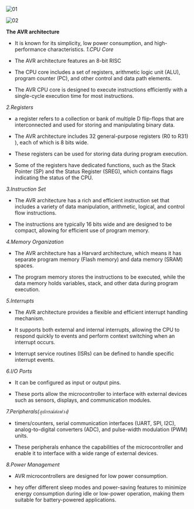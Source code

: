 ![01](https://github.com/PeerawatAltoTechCourse/Microprocessor/assets/132571902/93ecd334-beb7-489c-98f2-83329531f44c)

![02](https://github.com/PeerawatAltoTechCourse/Microprocessor/assets/132571902/f26ba1b5-4026-43e4-8edf-503ae890a5bd)

**The AVR architecture**
- It is known for its simplicity, low power consumption, and high-performance characteristics.
_1.CPU Core_

- The AVR architecture features an 8-bit RISC 

- The CPU core includes a set of registers, arithmetic logic unit (ALU), program counter (PC), and other control and data path elements.

-  The AVR CPU core is designed to execute instructions efficiently with a single-cycle execution time for most instructions.

_2.Registers_

- a register refers to a collection or bank of multiple D flip-flops that are interconnected and used for storing and manipulating binary data.

- The AVR architecture includes 32 general-purpose registers (R0 to R31) ), each of which is 8 bits wide.

- These registers can be used for storing data during program execution.

- Some of the registers have dedicated functions, such as the Stack Pointer (SP) and the Status Register (SREG), which contains flags indicating the status of the CPU.

_3.Instruction Set_

- The AVR architecture has a rich and efficient instruction set that includes a variety of data manipulation, arithmetic, logical, and control flow instructions.

- The instructions are typically 16 bits wide and are designed to be compact, allowing for efficient use of program memory.

_4.Memory Organization_

-  The AVR architecture has a Harvard architecture, which means it has separate program memory (Flash memory) and data memory (SRAM) spaces.

-  The program memory stores the instructions to be executed, while the data memory holds variables, stack, and other data during program execution.

_5.Interrupts_

- The AVR architecture provides a flexible and efficient interrupt handling mechanism.

- It supports both external and internal interrupts, allowing the CPU to respond quickly to events and perform context switching when an interrupt occurs.

-  Interrupt service routines (ISRs) can be defined to handle specific interrupt events.

_6.I/O Ports_

- It can be configured as input or output pins.

- These ports allow the microcontroller to interface with external devices such as sensors, displays, and communication modules.

_7.Peripherals(อุปกรณ์ต่อพ่วง)_

- timers/counters, serial communication interfaces (UART, SPI, I2C), analog-to-digital converters (ADC), and pulse-width modulation (PWM) units.

- These peripherals enhance the capabilities of the microcontroller and enable it to interface with a wide range of external devices.

_8.Power Management_

- AVR microcontrollers are designed for low power consumption.

- hey offer different sleep modes and power-saving features to minimize energy consumption during idle or low-power operation, making them suitable for battery-powered applications.
